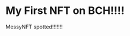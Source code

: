 # My First NFT on BCH!!!!
MessyNFT spotted!!!!!!!
                                                                                                                                            